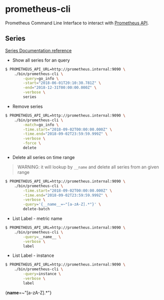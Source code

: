 # prometheus-cli

Prometheus Command Line Interface to interact with [Prometheus API](https://prometheus.io/docs/prometheus/latest/querying/api/).


## Series

[Series Documentation reference](https://prometheus.io/docs/prometheus/latest/querying/api/#querying-metadata)

* Show all series for an query

```bash
$ PROMETHEUS_API_URL=http://prometheus.internal:9090 \
    ./bin/prometheus-cli \
        -query=go_info \
        -start="2018-06-01T20:10:30.781Z" \
        -end="2018-12-31T00:00:00.000Z" \
        -verbose \
        series
```

* Remove series

```bash
$ PROMETHEUS_API_URL=http://prometheus.internal:9090 \
    ./bin/prometheus-cli \
        -match=go_info \
        -time.start="2018-09-02T00:00:00.000Z" \
        -time.end="2018-09-02T23:59:59.999Z" \
        -verbose \
        -force \
        delete
```

* Delete all series on time range

> WARNING: it will lookup by `__name` and delete all series from an given range

```bash
$ PROMETHEUS_API_URL=http://prometheus.internal:9090 \
    ./bin/prometheus-cli \
        -time.start="2018-09-02T00:00:00.000Z" \
        -time.end="2018-09-02T23:59:59.999Z" \
        -verbose \
        -query='{__name__=~"[a-zA-Z].*"}' \
        delete-batch
```

* List Label - metric name

```bash
$ PROMETHEUS_API_URL=http://prometheus.internal:9090 \
    ./bin/prometheus-cli \
        -query=__name__ \
        -verbose \
        label
```

* List Label - instance

```bash
$ PROMETHEUS_API_URL=http://prometheus.internal:9090 \
    ./bin/prometheus-cli \
        -query=instance \
        -verbose \
        label
```

{__name__=~"[a-zA-Z].*"}